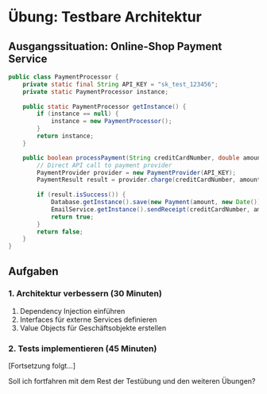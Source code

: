 # Übung: Testbare Architektur

## Ausgangssituation: Online-Shop Payment Service
```java
public class PaymentProcessor {
    private static final String API_KEY = "sk_test_123456";
    private static PaymentProcessor instance;
    
    public static PaymentProcessor getInstance() {
        if (instance == null) {
            instance = new PaymentProcessor();
        }
        return instance;
    }

    public boolean processPayment(String creditCardNumber, double amount) {
        // Direct API call to payment provider
        PaymentProvider provider = new PaymentProvider(API_KEY);
        PaymentResult result = provider.charge(creditCardNumber, amount);
        
        if (result.isSuccess()) {
            Database.getInstance().save(new Payment(amount, new Date()));
            EmailService.getInstance().sendReceipt(creditCardNumber, amount);
            return true;
        }
        return false;
    }
}
```

## Aufgaben

### 1. Architektur verbessern (30 Minuten)
1. Dependency Injection einführen
2. Interfaces für externe Services definieren
3. Value Objects für Geschäftsobjekte erstellen

### 2. Tests implementieren (45 Minuten)

[Fortsetzung folgt...]

Soll ich fortfahren mit dem Rest der Testübung und den weiteren Übungen?